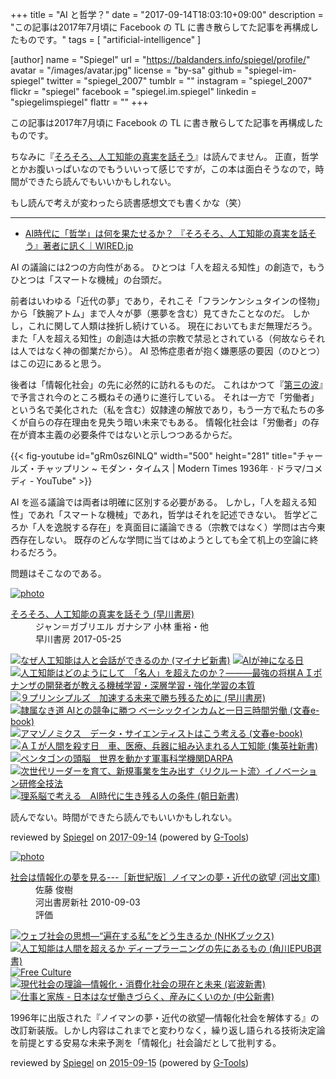 +++
title = "AI と哲学？"
date =  "2017-09-14T18:03:10+09:00"
description = "この記事は2017年7月頃に Facebook の TL に書き散らしてた記事を再構成したものです。"
tags        = [ "artificial-intelligence" ]

[author]
  name      = "Spiegel"
  url       = "https://baldanders.info/spiegel/profile/"
  avatar    = "/images/avatar.jpg"
  license   = "by-sa"
  github    = "spiegel-im-spiegel"
  twitter   = "spiegel_2007"
  tumblr    = ""
  instagram = "spiegel_2007"
  flickr    = "spiegel"
  facebook  = "spiegel.im.spiegel"
  linkedin  = "spiegelimspiegel"
  flattr    = ""
+++

この記事は2017年7月頃に Facebook の TL に書き散らしてた記事を再構成したものです。

ちなみに『[そろそろ、人工知能の真実を話そう](https://www.amazon.co.jp/exec/obidos/ASIN/B071FHBGW8/baldandersinf-22/)』は読んでません。
正直，哲学とかお腹いっぱいなのでもういいって感じですが，この本は面白そうなので，時間ができたら読んでもいいかもしれない。

もし読んで考えが変わったら読書感想文でも書くかな（笑）

----

- [AI時代に「哲学」は何を果たせるか？ 『そろそろ、人工知能の真実を話そう』著者に訊く｜WIRED.jp](https://wired.jp/2017/07/04/jean-gabriel-ganascia/)

AI の議論には2つの方向性がある。
ひとつは「人を超える知性」の創造で，もうひとつは「スマートな機械」の台頭だ。

前者はいわゆる「近代の夢」であり，それこそ「フランケンシュタインの怪物」から「鉄腕アトム」まで人々が夢（悪夢を含む）見てきたことなのだ。
しかし，これに関して人類は挫折し続けている。
現在においてもまだ無理だろう。
また「人を超える知性」の創造は大抵の宗教で禁忌とされている（何故ならそれは人ではなく神の御業だから）。
AI 恐怖症患者が抱く嫌悪感の要因（のひとつ）はこの辺にあると思う。

後者は「情報化社会」の先に必然的に訪れるものだ。
これはかつて『[第三の波](https://www.amazon.co.jp/exec/obidos/ASIN/B000J84WBQ/baldandersinf-22/)』で予言され今のところ概ねその通りに進行している。
それは一方で「労働者」という名で美化された（私を含む）奴隷達の解放であり，もう一方で私たちの多くが自らの存在理由を見失う暗い未来でもある。
情報化社会は「労働者」の存在が資本主義の必要条件ではないと示しつつあるからだ。

{{< fig-youtube id="gRm0sz6lNLQ" width="500" height="281" title="チャールズ・チャップリン ~ モダン・タイムス | Modern Times 1936年 ‧ ドラマ/コメディ - YouTube" >}}

AI を巡る議論では両者は明確に区別する必要がある。
しかし，「人を超える知性」であれ「スマートな機械」であれ，哲学はそれを記述できない。
哲学どころか「人を逸脱する存在」を真面目に議論できる（宗教ではなく）学問は古今東西存在しない。
既存のどんな学問に当てはめようとしても全て机上の空論に終わるだろう。

問題はそこなのである。

<div class="hreview" ><a class="item url" href="https://www.amazon.co.jp/exec/obidos/ASIN/B071FHBGW8/baldandersinf-22/"><img src="https://images-fe.ssl-images-amazon.com/images/I/51cD7DR87IL._SL160_.jpg" alt="photo" class="photo"  /></a><dl ><dt class="fn"><a class="item url" href="https://www.amazon.co.jp/exec/obidos/ASIN/B071FHBGW8/baldandersinf-22/">そろそろ、人工知能の真実を話そう (早川書房)</a></dt><dd>ジャン＝ガブリエル ガナシア 小林 重裕・他 </dd><dd>早川書房 2017-05-25</dd></dl><p class="similar"><a href="https://www.amazon.co.jp/exec/obidos/ASIN/B075842TRD/baldandersinf-22/" target="_top"><img src="https://images-fe.ssl-images-amazon.com/images/P/B075842TRD.09._SCTHUMBZZZ_.jpg"  alt="なぜ人工知能は人と会話ができるのか (マイナビ新書)"  /></a> <a href="https://www.amazon.co.jp/exec/obidos/ASIN/B073W485F6/baldandersinf-22/" target="_top"><img src="https://images-fe.ssl-images-amazon.com/images/P/B073W485F6.09._SCTHUMBZZZ_.jpg"  alt="AIが神になる日"  /></a> <a href="https://www.amazon.co.jp/exec/obidos/ASIN/B072LD494B/baldandersinf-22/" target="_top"><img src="https://images-fe.ssl-images-amazon.com/images/P/B072LD494B.09._SCTHUMBZZZ_.jpg"  alt="人工知能はどのようにして　「名人」を超えたのか？―――最強の将棋ＡＩポナンザの開発者が教える機械学習・深層学習・強化学習の本質"  /></a> <a href="https://www.amazon.co.jp/exec/obidos/ASIN/B073S45MCC/baldandersinf-22/" target="_top"><img src="https://images-fe.ssl-images-amazon.com/images/P/B073S45MCC.09._SCTHUMBZZZ_.jpg"  alt="９プリンシプルズ　加速する未来で勝ち残るために (早川書房)"  /></a> <a href="https://www.amazon.co.jp/exec/obidos/ASIN/B072FMZL49/baldandersinf-22/" target="_top"><img src="https://images-fe.ssl-images-amazon.com/images/P/B072FMZL49.09._SCTHUMBZZZ_.jpg"  alt="隷属なき道 AIとの競争に勝つ ベーシックインカムと一日三時間労働 (文春e-book)"  /></a> <a href="https://www.amazon.co.jp/exec/obidos/ASIN/B0744G41NQ/baldandersinf-22/" target="_top"><img src="https://images-fe.ssl-images-amazon.com/images/P/B0744G41NQ.09._SCTHUMBZZZ_.jpg"  alt="アマゾノミクス　データ・サイエンティストはこう考える (文春e-book)"  /></a> <a href="https://www.amazon.co.jp/exec/obidos/ASIN/B074PQ1KYJ/baldandersinf-22/" target="_top"><img src="https://images-fe.ssl-images-amazon.com/images/P/B074PQ1KYJ.09._SCTHUMBZZZ_.jpg"  alt="ＡＩが人間を殺す日　車、医療、兵器に組み込まれる人工知能 (集英社新書)"  /></a> <a href="https://www.amazon.co.jp/exec/obidos/ASIN/B071P89MYL/baldandersinf-22/" target="_top"><img src="https://images-fe.ssl-images-amazon.com/images/P/B071P89MYL.09._SCTHUMBZZZ_.jpg"  alt="ペンタゴンの頭脳　世界を動かす軍事科学機関DARPA"  /></a> <a href="https://www.amazon.co.jp/exec/obidos/ASIN/B0753937VK/baldandersinf-22/" target="_top"><img src="https://images-fe.ssl-images-amazon.com/images/P/B0753937VK.09._SCTHUMBZZZ_.jpg"  alt="次世代リーダーを育て、新規事業を生み出す〈リクルート流〉イノベーション研修全技法"  /></a> <a href="https://www.amazon.co.jp/exec/obidos/ASIN/B074H9SHPM/baldandersinf-22/" target="_top"><img src="https://images-fe.ssl-images-amazon.com/images/P/B074H9SHPM.09._SCTHUMBZZZ_.jpg"  alt="理系脳で考える　AI時代に生き残る人の条件 (朝日新書)"  /></a> </p>
<p class="description">読んでない。時間ができたら読んでもいいかもしれない。</p>
<p class="gtools" >reviewed by <a href='#maker' class='reviewer'>Spiegel</a> on <abbr class="dtreviewed" title="2017-09-14">2017-09-14</abbr> (powered by <a href="http://www.goodpic.com/mt/aws/index.html" >G-Tools</a>)</p>
</div>

<div class="hreview" ><a class="item url" href="https://www.amazon.co.jp/exec/obidos/ASIN/4309410391/baldandersinf-22/"><img src="https://images-fe.ssl-images-amazon.com/images/I/51sgo2CPdpL._SL160_.jpg" alt="photo" class="photo"  /></a><dl ><dt class="fn"><a class="item url" href="https://www.amazon.co.jp/exec/obidos/ASIN/4309410391/baldandersinf-22/">社会は情報化の夢を見る---［新世紀版］ノイマンの夢・近代の欲望 (河出文庫)</a></dt><dd>佐藤 俊樹 </dd><dd>河出書房新社 2010-09-03</dd><dd>評価<abbr class="rating" title="3"><img src="https://images-fe.ssl-images-amazon.com/images/G/01/detail/stars-3-0.gif" alt="" /></abbr> </dd></dl><p class="similar"><a href="https://www.amazon.co.jp/exec/obidos/ASIN/4140910844/baldandersinf-22/" target="_top"><img src="https://images-fe.ssl-images-amazon.com/images/P/4140910844.09._SCTHUMBZZZ_.jpg"  alt="ウェブ社会の思想―“遍在する私”をどう生きるか (NHKブックス)"  /></a> <a href="https://www.amazon.co.jp/exec/obidos/ASIN/4040800206/baldandersinf-22/" target="_top"><img src="https://images-fe.ssl-images-amazon.com/images/P/4040800206.09._SCTHUMBZZZ_.jpg"  alt="人工知能は人間を超えるか ディープラーニングの先にあるもの (角川EPUB選書)"  /></a> <a href="https://www.amazon.co.jp/exec/obidos/ASIN/4798106801/baldandersinf-22/" target="_top"><img src="https://images-fe.ssl-images-amazon.com/images/P/4798106801.09._SCTHUMBZZZ_.jpg"  alt="Free Culture"  /></a> <a href="https://www.amazon.co.jp/exec/obidos/ASIN/4004304652/baldandersinf-22/" target="_top"><img src="https://images-fe.ssl-images-amazon.com/images/P/4004304652.09._SCTHUMBZZZ_.jpg"  alt="現代社会の理論―情報化・消費化社会の現在と未来 (岩波新書)"  /></a> <a href="https://www.amazon.co.jp/exec/obidos/ASIN/4121023226/baldandersinf-22/" target="_top"><img src="https://images-fe.ssl-images-amazon.com/images/P/4121023226.09._SCTHUMBZZZ_.jpg"  alt="仕事と家族 - 日本はなぜ働きづらく、産みにくいのか (中公新書)"  /></a> </p>
<p class="description">1996年に出版された『ノイマンの夢・近代の欲望―情報化社会を解体する』の改訂新装版。しかし内容はこれまでと変わりなく，繰り返し語られる技術決定論を前提とする安易な未来予測を「情報化」社会論だとして批判する。</p>
<p class="gtools" >reviewed by <a href='#maker' class='reviewer'>Spiegel</a> on <abbr class="dtreviewed" title="2015-09-15">2015-09-15</abbr> (powered by <a href="http://www.goodpic.com/mt/aws/index.html" >G-Tools</a>)</p>
</div>
